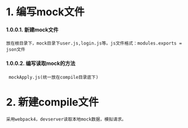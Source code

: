 # 1. 编写mock文件
#### 1.0.0.1. 新建mock文件
    放在根目录下，mock目录下user.js,login.js等。js文件格式：modules.exports = json文件
    
#### 1.0.0.2. 编写读取mock的方法 
     mockApply.js(统一放在compile目录底下)
     
# 2. 新建compile文件
    采用webpack4，devserver读取本地mock数据，模拟请求。
    

